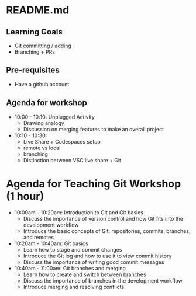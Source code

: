 # README.md

## Learning Goals
- Git committing / adding
- Branching + PRs

## Pre-requisites
- Have a github account

## Agenda for workshop

* 10:00 - 10:10: Unplugged Activity
    + Drawing analogy
    + Discussion on merging features to make an overall project
* 10:10 - 10:30:
    + Live Share + Codespaces setup
    + remote vs local
    + branching
    + Distinction between VSC live share + Git

# Agenda for Teaching Git Workshop (1 hour)

* 10:00am - 10:20am: Introduction to Git and Git basics
	+ Discuss the importance of version control and how Git fits into the development workflow
	+ Introduce the basic concepts of Git: repositories, commits, branches, and remotes
* 10:20am - 10:40am: Git basics
	+ Learn how to stage and commit changes
	+ Introduce the Git log and how to use it to view commit history
	+ Discuss the importance of writing good commit messages
* 10:40am - 11:00am: Git branches and merging
	+ Learn how to create and switch between branches
	+ Discuss the importance of branches in the development workflow
	+ Introduce merging and resolving conflicts
